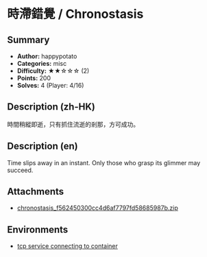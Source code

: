 時滯錯覺 / Chronostasis
===

## Summary

* **Author:** happypotato
* **Categories:** misc
* **Difficulty:** ★★☆☆☆ (2)
* **Points:** 200
* **Solves:** 4 (Player: 4/16)

## Description (zh-HK)

時間稍縱即逝，只有抓住流逝的剎那，方可成功。

## Description (en)

Time slips away in an instant. Only those who grasp its glimmer may succeed.

## Attachments

- [chronostasis_f562450300cc4d6af7797fd58685987b.zip](https://github.com/blackb6a/bsides-hk-ctf-2025-challenges-public/releases/download/v1.0.0/chronostasis_f562450300cc4d6af7797fd58685987b.zip)


## Environments

- [tcp service connecting to container](env)


